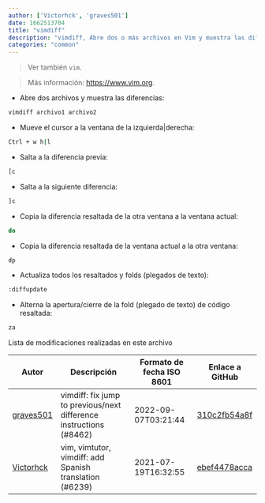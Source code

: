 ```yaml
---
author: ['Victorhck', 'graves501']
date: 1662513704
title: "vimdiff"
description: "vimdiff, Abre dos o más archivos en Vim y muestra las diferencias entre ellos."
categories: "common"
---
```

> Ver también `vim`.

> Más información: <https://www.vim.org>.

- Abre dos archivos y muestra las diferencias:

```bash
vimdiff archivo1 archivo2
```

- Mueve el cursor a la ventana de la izquierda|derecha:

```bash
Ctrl + w h|l
```

- Salta a la diferencia previa:

```bash
[c
```

- Salta a la siguiente diferencia:

```bash
]c
```

- Copia la diferencia resaltada de la otra ventana a la ventana actual:

```bash
do
```

- Copia la diferencia resaltada de la ventana actual a la otra ventana:

```bash
dp
```

- Actualiza todos los resaltados y folds (plegados de texto):

```bash
:diffupdate
```

- Alterna la apertura/cierre de la fold (plegado de texto) de código resaltada:

```bash
za
```
Lista de modificaciones realizadas en este archivo


Autor | Descripción | Formato de fecha ISO 8601 | Enlace a GitHub
------|-----|-----|-----
[graves501](mailto:graves501@protonmail.com) | vimdiff: fix jump to previous/next difference instructions (#8462) | 2022-09-07T03:21:44 | [310c2fb54a8f](https://github.com/tldr-pages/tldr/commit/310c2fb54a8f85ff9a7a309b5e032fb22c6ae29d)
[Victorhck](mailto:victorhck@mailbox.org) | vim, vimtutor, vimdiff: add Spanish translation (#6239) | 2021-07-19T16:32:55 | [ebef4478acca](https://github.com/tldr-pages/tldr/commit/ebef4478accabaa58d4533cbe7dab44dfe83c05b)

